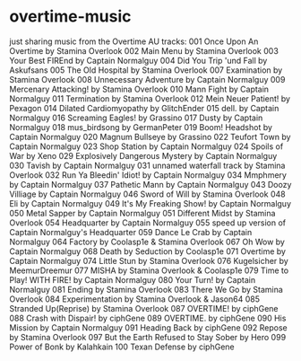 # overtime-music
just sharing music from the Overtime AU
tracks:
001 Once Upon An Overtime by Stamina Overlook
002 Main Menu by Stamina Overlook
003 Your Best FIREnd by Captain Normalguy
004 Did You Trip 'und Fall by Askufsans
005 The Old Hospital by Stamina Overlook
007 Examination by Stamina Overlook
008 Unnecessary Adventure by Captain Normalguy
009 Mercenary Attacking! by Stamina Overlook
010 Mann Fight by Captain Normalguy
011 Termination by Stamina Overlook
012 Mein Neuer Patient! by Pexagon
014 Dilated Cardiomyopathy by GlitchEnder
015 dell. by Captain Normalguy
016 Screaming Eagles! by Grassino
017 Dusty by Captain Normalguy
018 mus_birdsong by GermanPeter
019 Boom! Headshot by Captain Normalguy
020 Magnum Bullseye by Grassino
022 Teufort Town by Captain Normalguy
023 Shop Station by Captain Normalguy
024 Spoils of War by Xeno
029 Explosively Dangerous Mystery by Captain Normalguy
030 Tavish by Captain Normalguy
031 unnamed waterfall track by Stamina Overlook
032 Run Ya Bleedin' Idiot! by Captain Normalguy
034 Mmphmery by Captain Normalguy
037 Pathetic Mann by Captain Normalguy
043 Doozy Villiage by Captain Normalguy
046 Sword of Will by Stamina Overlook
048 Eli by Captain Normalguy
049 It's My Freaking Show! by Captain Normalguy
050 Metal Sapper by Captain Normalguy
051 Different Midst by Stamina Overlook
054 Headquarter by Captain Normalguy
055 speed up version of Captain Normalguy's Headquarter
059 Dance Le Crab by Captain Normalguy
064 Factory by Coolasp1e & Stamina Overlook
067 Oh Wow by Captain Normalguy
068 Death by Seduction by Coolasp1e
071 Overtime by Captain Normalguy
074 Little Stun by Stamina Overlook
076 Kugelsicher by MeemurDreemur
077 MISHA by Stamina Overlook & Coolasp1e
079 Time to Play! WITH FIRE! by Captain Normalguy
080 Your Turn! by Captain Normalguy
081 Ending by Stamina Overlook
083 There We Go by Stamina Overlook
084 Experimentation by Stamina Overlook & Jason64
085 Stranded Up(Reprise) by Stamina Overlook
087 OVERTIME! by ciphGene
088 Crash with Dispair! by ciphGene
089 OVERTIME. by ciphGene
090 His Mission by Captain Normalguy
091 Heading Back by ciphGene
092 Repose by Stamina Overlook
097 But the Earth Refused to Stay Sober by Hero
099 Power of Bonk by Kalahkain
100 Texan Defense by ciphGene
